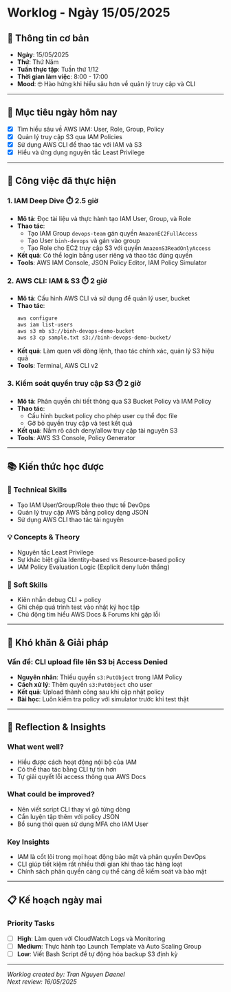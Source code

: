 # Worklog - Ngày 15/05/2025

## 📅 Thông tin cơ bản
- **Ngày**: 15/05/2025  
- **Thứ**: Thứ Năm  
- **Tuần thực tập**: Tuần thứ 1/12  
- **Thời gian làm việc**: 8:00 - 17:00  
- **Mood**: 🤓 Hào hứng khi hiểu sâu hơn về quản lý truy cập và CLI

---

## 🎯 Mục tiêu ngày hôm nay
- [x] Tìm hiểu sâu về AWS IAM: User, Role, Group, Policy  
- [x] Quản lý truy cập S3 qua IAM Policies  
- [x] Sử dụng AWS CLI để thao tác với IAM và S3  
- [x] Hiểu và ứng dụng nguyên tắc Least Privilege

---

## 💼 Công việc đã thực hiện

### 1. IAM Deep Dive ⏱️ 2.5 giờ
- **Mô tả**: Đọc tài liệu và thực hành tạo IAM User, Group, và Role  
- **Thao tác**:  
  - Tạo IAM Group `devops-team` gán quyền `AmazonEC2FullAccess`  
  - Tạo User `binh-devops` và gán vào group  
  - Tạo Role cho EC2 truy cập S3 với quyền `AmazonS3ReadOnlyAccess`  
- **Kết quả**: Có thể login bằng user riêng và thao tác đúng quyền  
- **Tools**: AWS IAM Console, JSON Policy Editor, IAM Policy Simulator

### 2. AWS CLI: IAM & S3 ⏱️ 2 giờ
- **Mô tả**: Cấu hình AWS CLI và sử dụng để quản lý user, bucket  
- **Thao tác**:  
  ```bash
  aws configure
  aws iam list-users
  aws s3 mb s3://binh-devops-demo-bucket
  aws s3 cp sample.txt s3://binh-devops-demo-bucket/
  ```
- **Kết quả**: Làm quen với dòng lệnh, thao tác chính xác, quản lý S3 hiệu quả  
- **Tools**: Terminal, AWS CLI v2

### 3. Kiểm soát quyền truy cập S3 ⏱️ 2 giờ
- **Mô tả**: Phân quyền chi tiết thông qua S3 Bucket Policy và IAM Policy  
- **Thao tác**:  
  - Cấu hình bucket policy cho phép user cụ thể đọc file  
  - Gỡ bỏ quyền truy cập và test kết quả  
- **Kết quả**: Nắm rõ cách deny/allow truy cập tài nguyên S3  
- **Tools**: AWS S3 Console, Policy Generator

---

## 📚 Kiến thức học được

### 🔧 Technical Skills
- Tạo IAM User/Group/Role theo thực tế DevOps  
- Quản lý truy cập AWS bằng policy dạng JSON  
- Sử dụng AWS CLI thao tác tài nguyên

### 💡 Concepts & Theory
- Nguyên tắc Least Privilege  
- Sự khác biệt giữa Identity-based vs Resource-based policy  
- IAM Policy Evaluation Logic (Explicit deny luôn thắng)

### 🤝 Soft Skills
- Kiên nhẫn debug CLI + policy  
- Ghi chép quá trình test vào nhật ký học tập  
- Chủ động tìm hiểu AWS Docs & Forums khi gặp lỗi

---

## 🚧 Khó khăn & Giải pháp

### Vấn đề: CLI upload file lên S3 bị Access Denied
- **Nguyên nhân**: Thiếu quyền `s3:PutObject` trong IAM Policy  
- **Cách xử lý**: Thêm quyền `s3:PutObject` cho user  
- **Kết quả**: Upload thành công sau khi cập nhật policy  
- **Bài học**: Luôn kiểm tra policy với simulator trước khi test thật

---

## 💭 Reflection & Insights

### What went well?
- Hiểu được cách hoạt động nội bộ của IAM  
- Có thể thao tác bằng CLI tự tin hơn  
- Tự giải quyết lỗi access thông qua AWS Docs  

### What could be improved?
- Nên viết script CLI thay vì gõ từng dòng  
- Cần luyện tập thêm với policy JSON  
- Bổ sung thói quen sử dụng MFA cho IAM User

### Key Insights
- IAM là cốt lõi trong mọi hoạt động bảo mật và phân quyền DevOps  
- CLI giúp tiết kiệm rất nhiều thời gian khi thao tác hàng loạt  
- Chính sách phân quyền càng cụ thể càng dễ kiểm soát và bảo mật

---

## 📋 Kế hoạch ngày mai

### Priority Tasks
- [ ] **High**: Làm quen với CloudWatch Logs và Monitoring  
- [ ] **Medium**: Thực hành tạo Launch Template và Auto Scaling Group  
- [ ] **Low**: Viết Bash Script để tự động hóa backup S3 định kỳ

---

*Worklog created by: Tran Nguyen Daenel*  
*Next review: 16/05/2025*
